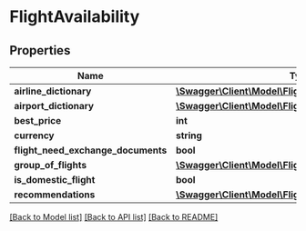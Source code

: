 # FlightAvailability

## Properties
Name | Type | Description | Notes
------------ | ------------- | ------------- | -------------
**airline_dictionary** | [**\Swagger\Client\Model\FlightAirline[]**](FlightAirline.md) |  | [optional] 
**airport_dictionary** | [**\Swagger\Client\Model\FlightAirport[]**](FlightAirport.md) |  | [optional] 
**best_price** | **int** |  | [optional] 
**currency** | **string** |  | [optional] 
**flight_need_exchange_documents** | **bool** |  | [optional] 
**group_of_flights** | [**\Swagger\Client\Model\FlightAvailabilityGroupOfFlights**](FlightAvailabilityGroupOfFlights.md) |  | [optional] 
**is_domestic_flight** | **bool** |  | [optional] 
**recommendations** | [**\Swagger\Client\Model\FlightRecommendation[]**](FlightRecommendation.md) |  | [optional] 

[[Back to Model list]](../../README.md#documentation-for-models) [[Back to API list]](../../README.md#documentation-for-api-endpoints) [[Back to README]](../../README.md)

